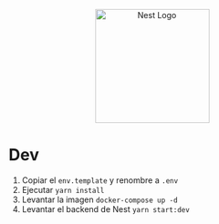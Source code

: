 <p align="center">
  <a href="http://nestjs.com/" target="blank"><img src="https://nestjs.com/img/logo-small.svg" width="200" alt="Nest Logo" /></a>
</p>

# Dev

1. Copiar el ```env.template``` y renombre a ```.env```
2. Ejecutar ``` yarn install ```
3. Levantar la imagen ``` docker-compose up -d ```
4. Levantar el backend de Nest ``` yarn start:dev ```
